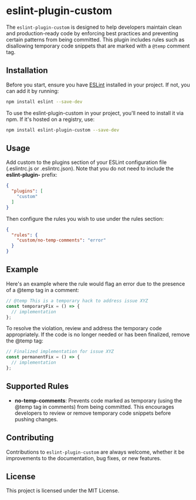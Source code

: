 # eslint-plugin-custom

The `eslint-plugin-custom` is designed to help developers maintain clean and production-ready code by enforcing best practices and preventing certain patterns from being committed. This plugin includes rules such as disallowing temporary code snippets that are marked with a `@temp` comment tag.

## Installation

Before you start, ensure you have [ESLint](http://eslint.org) installed in your project. If not, you can add it by running:

```bash
npm install eslint --save-dev
```

To use the eslint-plugin-custom in your project, you'll need to install it via npm. If it's hosted on a registry, use:

```bash
npm install eslint-plugin-custom --save-dev

```

## Usage
Add custom to the plugins section of your ESLint configuration file (.eslintrc.js or .eslintrc.json). Note that you do not need to include the **eslint-plugin-** prefix:

```json
{
  "plugins": [
    "custom"
  ]
}
```
Then configure the rules you wish to use under the rules section:

```json
{
  "rules": {
    "custom/no-temp-comments": "error"
  }
}
```

## Example

Here's an example where the rule would flag an error due to the presence of a @temp tag in a comment:

```js
// @temp This is a temporary hack to address issue XYZ
const temporaryFix = () => {
  // implementation
};
```
To resolve the violation, review and address the temporary code appropriately. If the code is no longer needed or has been finalized, remove the @temp tag:

```js
// Finalized implementation for issue XYZ
const permanentFix = () => {
  // implementation
};

```

## Supported Rules
- **no-temp-comments**: Prevents code marked as temporary (using the @temp tag in comments) from being committed. This encourages developers to review or remove temporary code snippets before pushing changes.

## Contributing
Contributions to `eslint-plugin-custom` are always welcome, whether it be improvements to the documentation, bug fixes, or new features.

## License
This project is licensed under the MIT License.

